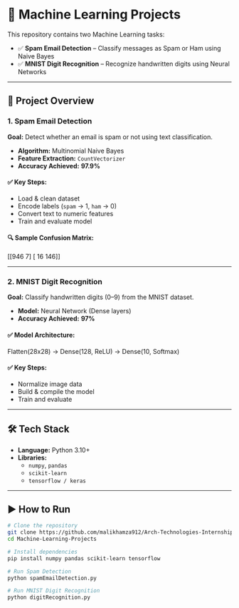 # 🧠 Machine Learning Projects

This repository contains two Machine Learning tasks:

- ✅ **Spam Email Detection** – Classify messages as Spam or Ham using Naive Bayes  
- ✅ **MNIST Digit Recognition** – Recognize handwritten digits using Neural Networks  

---

## 📌 Project Overview

### **1. Spam Email Detection**
**Goal:** Detect whether an email is spam or not using text classification.

- **Algorithm:** Multinomial Naive Bayes  
- **Feature Extraction:** `CountVectorizer`  
- **Accuracy Achieved:** **97.9%**

#### ✅ Key Steps:
- Load & clean dataset  
- Encode labels (`spam` → 1, `ham` → 0)  
- Convert text to numeric features  
- Train and evaluate model  

#### 🔍 Sample Confusion Matrix:
[[946 7]
[ 16 146]]


---

### **2. MNIST Digit Recognition**
**Goal:** Classify handwritten digits (0–9) from the MNIST dataset.

- **Model:** Neural Network (Dense layers)  
- **Accuracy Achieved:** **97%**

#### ✅ Model Architecture:
Flatten(28x28) → Dense(128, ReLU) → Dense(10, Softmax)


#### ✅ Key Steps:
- Normalize image data  
- Build & compile the model  
- Train and evaluate  

---

## 🛠 Tech Stack
- **Language:** Python 3.10+  
- **Libraries:**  
  - `numpy`, `pandas`  
  - `scikit-learn`  
  - `tensorflow / keras`  

---

## ▶ How to Run

```bash
# Clone the repository
git clone https://github.com/malikhamza912/Arch-Technologies-Internship-Machine-Learning-
cd Machine-Learning-Projects

# Install dependencies
pip install numpy pandas scikit-learn tensorflow

# Run Spam Detection
python spamEmailDetection.py

# Run MNIST Digit Recognition
python digitRecognition.py
